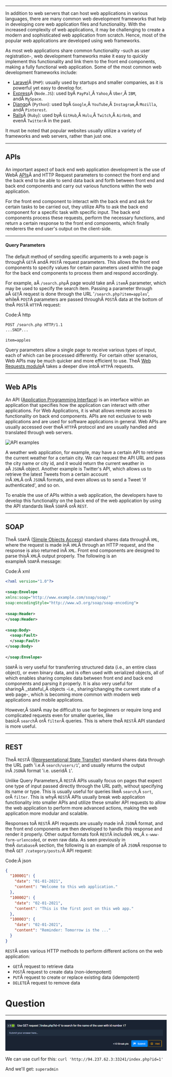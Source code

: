 ﻿---
sticker: lucide//curly-braces
---

---

In addition to web servers that can host web applications in various languages, there are many common web development frameworks that help in developing core web application files and functionality. With the increased complexity of web applications, it may be challenging to create a modern and sophisticated web application from scratch. Hence, most of the popular web applications are developed using web frameworks.

As most web applications share common functionality -such as user registration-, web development frameworks make it easy to quickly implement this functionality and link them to the front end components, making a fully functional web application. Some of the most common web development frameworks include:

- [Laravel](https://laravel.com/)Â (`PHP`): usually used by startups and smaller companies, as it is powerful yet easy to develop for.
- [Express](https://expressjs.com/)Â (`Node.JS`): used byÂ `PayPal`,Â `Yahoo`,Â `Uber`,Â `IBM`, andÂ `MySpace`.
- [Django](https://www.djangoproject.com/)Â (`Python`): used byÂ `Google`,Â `YouTube`,Â `Instagram`,Â `Mozilla`, andÂ `Pinterest`.
- [Rails](https://rubyonrails.org/)Â (`Ruby`): used byÂ `GitHub`,Â `Hulu`,Â `Twitch`,Â `Airbnb`, and evenÂ `Twitter`Â in the past.

It must be noted that popular websites usually utilize a variety of frameworks and web servers, rather than just one.

---

## APIs

An important aspect of back end web application development is the use of WebÂ [APIs](https://en.wikipedia.org/wiki/API)Â and HTTP Request parameters to connect the front end and the back end to be able to send data back and forth between front end and back end components and carry out various functions within the web application.

For the front end component to interact with the back end and ask for certain tasks to be carried out, they utilize APIs to ask the back end component for a specific task with specific input. The back end components process these requests, perform the necessary functions, and return a certain response to the front end components, which finally renderers the end user's output on the client-side.

---

#### Query Parameters

The default method of sending specific arguments to a web page is throughÂ `GET`Â andÂ `POST`Â request parameters. This allows the front end components to specify values for certain parameters used within the page for the back end components to process them and respond accordingly.

For example, aÂ `/search.php`Â page would take anÂ `item`Â parameter, which may be used to specify the search item. Passing a parameter through aÂ `GET`Â request is done through the URL '`/search.php?item=apples`', whileÂ `POST`Â parameters are passed throughÂ `POST`Â data at the bottom of theÂ `POST`Â `HTTP`Â request:

Code:Â http

```http
POST /search.php HTTP/1.1
...SNIP...

item=apples
```

Query parameters allow a single page to receive various types of input, each of which can be processed differently. For certain other scenarios, Web APIs may be much quicker and more efficient to use. TheÂ [Web Requests module](https://academy.hackthebox.com/course/preview/web-requests)Â takes a deeper dive intoÂ `HTTP`Â requests.

---

## Web APIs

An API ([Application Programming Interface](https://en.wikipedia.org/wiki/API)) is an interface within an application that specifies how the application can interact with other applications. For Web Applications, it is what allows remote access to functionality on back end components. APIs are not exclusive to web applications and are used for software applications in general. Web APIs are usually accessed over theÂ `HTTP`Â protocol and are usually handled and translated through web servers.

![API examples](https://academy.hackthebox.com/storage/modules/75/api_examples.jpg)

A weather web application, for example, may have a certain API to retrieve the current weather for a certain city. We can request the API URL and pass the city name or city id, and it would return the current weather in aÂ `JSON`Â object. Another example is Twitter's API, which allows us to retrieve the latest Tweets from a certain account inÂ `XML`Â orÂ `JSON`Â formats, and even allows us to send a Tweet 'if authenticated', and so on.

To enable the use of APIs within a web application, the developers have to develop this functionality on the back end of the web application by using the API standards likeÂ `SOAP`Â orÂ `REST`.

---

## SOAP

TheÂ `SOAP`Â ([Simple Objects Access](https://en.wikipedia.org/wiki/SOAP)) standard shares data throughÂ `XML`, where the request is made inÂ `XML`Â through an HTTP request, and the response is also returned inÂ `XML`. Front end components are designed to parse thisÂ `XML`Â output properly. The following is an exampleÂ `SOAP`Â message:

Code:Â xml

```xml
<?xml version="1.0"?>

<soap:Envelope
xmlns:soap="http://www.example.com/soap/soap/"
soap:encodingStyle="http://www.w3.org/soap/soap-encoding">

<soap:Header>
</soap:Header>

<soap:Body>
  <soap:Fault>
  </soap:Fault>
</soap:Body>

</soap:Envelope>
```

`SOAP`Â is very useful for transferring structured data (i.e., an entire class object), or even binary data, and is often used with serialized objects, all of which enables sharing complex data between front end and back end components and parsing it properly. It is also very useful for sharingÂ _stateful_Â objects -i.e., sharing/changing the current state of a web page-, which is becoming more common with modern web applications and mobile applications.

However,Â `SOAP`Â may be difficult to use for beginners or require long and complicated requests even for smaller queries, like basicÂ `search`Â orÂ `filter`Â queries. This is where theÂ `REST`Â API standard is more useful.

---

## REST

TheÂ `REST`Â ([Representational State Transfer](https://en.wikipedia.org/wiki/Representational_state_transfer)) standard shares data through the URL path 'i.e.Â `search/users/1`', and usually returns the output inÂ `JSON`Â format 'i.e. useridÂ `1`'.

Unlike Query Parameters,Â `REST`Â APIs usually focus on pages that expect one type of input passed directly through the URL path, without specifying its name or type. This is usually useful for queries likeÂ `search`,Â `sort`, orÂ `filter`. This is whyÂ `REST`Â APIs usually break web application functionality into smaller APIs and utilize these smaller API requests to allow the web application to perform more advanced actions, making the web application more modular and scalable.

Responses toÂ `REST`Â API requests are usually made inÂ `JSON`Â format, and the front end components are then developed to handle this response and render it properly. Other output formats forÂ `REST`Â includeÂ `XML`,Â `x-www-form-urlencoded`, or even raw data. As seen previously in theÂ `database`Â section, the following is an example of aÂ `JSON`Â response to theÂ `GET /category/posts/`Â API request:

Code:Â json

```json
{
  "100001": {
    "date": "01-01-2021",
    "content": "Welcome to this web application."
  },
  "100002": {
    "date": "02-01-2021",
    "content": "This is the first post on this web app."
  },
  "100003": {
    "date": "02-01-2021",
    "content": "Reminder: Tomorrow is the ..."
  }
}
```

`REST`Â uses various HTTP methods to perform different actions on the web application:

- `GET`Â request to retrieve data
- `POST`Â request to create data (non-idempotent)
- `PUT`Â request to create or replace existing data (idempotent)
- `DELETE`Â request to remove data


# Question
---




![Pasted image 20250122185309.png](../../../../IMAGES/Pasted%20image%2020250122185309.png)

We can use curl for this: `curl 'http://94.237.62.3:33241/index.php?id=1'`

And we'll get: `superadmin`

